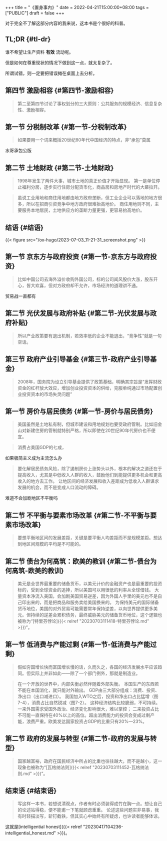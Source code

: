 +++
title = "《置身事内》"
date = 2022-04-21T15:00:00+08:00
tags = ["PUBLIC"]
draft = false
+++

对于完全不了解这部分内容的我来说，这本书是个很好的科普。


## TL;DR {#tl-dr}

谁不希望让生产资料 **有效** 流动呢。

但是如何在尊重现状的情况下做到这一点，就太复杂了。

所谓试错，则一定要把错误摊在桌面上去分析。

<!--more-->


## 第四节 激励相容 {#第四节-激励相容}

> 第二至第四节讨论了事权划分的三大原则：公共服务的规模经济、信息复杂性、激励相容。


## 第一节 分税制改革 {#第一节-分税制改革}

> 如果要用一个词来概括20世纪80年代中国经济的特点，非“承包”莫属

水哥承包公版


## 第二节 土地财政 {#第二节-土地财政}

> 1998年发生了两件大事，城市土地的真正价值才开始显现。
> 第一是单位停止福利分房，逐步实行住房分配货币化，商品房和房地产时代的大幕拉开。

<!--quoteend-->

> 虽说工业用地和商住用地都由地方政府垄断，但工业企业可以落地的地方很多，所以在招商引资竞争中地方政府很难抬高地价。
> 商住用地则不同，主要服务本地居民，土地供应方的垄断力量更强，更容易抬高地价。


## 结语 {#结语}

{{< figure src="/ox-hugo/2023-07-03_11-21-31_screenshot.png" >}}


## 第一节 京东方与政府投资 {#第一节-京东方与政府投资}

> 比如中国公司去海外溢价收购外国公司，标的公司闻风股价大涨，股东开心，皆大欢喜，但对方政府却不允许，市场经济的道理讲不通。

贸易战一直都有


## 第二节 光伏发展与政府补贴 {#第二节-光伏发展与政府补贴}

> 所以产业政策要有退出机制，若效率低的企业不能退出，“竞争性”就是一句空话。


## 第三节 政府产业引导基金 {#第三节-政府产业引导基金}

> 2008年，国务院为设立引导基金提供了政策基础，明确其宗旨是“发挥财政资金的杠杆放大效应，增加创业投资资本的供给，克服单纯通过市场配置创业投资资本的市场失灵问题”


## 第一节 房价与居民债务 {#第一节-房价与居民债务}

> 美国虽然是土地私有制，但城市建设和用地规划也要受政府管制。比如旧金山对新建住房的管制就特别严格，所以即使在20世纪90年代房价也不便宜。

<!--quoteend-->

> 消费占美国GDP的七成，

如果极简主义成为主流怎么办

> 要化解居民债务风险，除了遏制房价上涨势头以外，根本的解决之道还在于提高收入，尤其是中低收入人群的收入，鼓励他们到能提供更多机会和更高收入的地方去工作。
> 让地区间的经济发展和收入差距成为低收入人群谋求发展的机会，而不是变成人口流动的障碍。

难道不会加剧地区不平衡吗


## 第二节 不平衡与要素市场改革 {#第二节-不平衡与要素市场改革}

> 要想平衡地区间的发展差距，关键是要平衡人均差距而不是规模差距。想达到地区间规模的平均是不可能的。


## 第二节 债台为何高筑：欧美的教训 {#第二节-债台为何高筑-欧美的教训}

> 美元是全世界最重要的储备货币，以美元计价的金融资产也是最重要的投资标的，受到全球资金的追捧，所以美国可以用很低的利率从全球借钱。
> 大量资本净流入美国，会加剧美国贸易逆差，因为外国人手里的美元也不是自己印出来的，而是把商品和服务卖给美国换来的。
> 为保持美元的国际储备货币地位，美国的对外贸易可能需要常年保持逆差，以向世界提供更多美元。但持续的逆差会累积债务，最终威胁美元的储备货币地位，这个逻辑也被称为“[特里芬悖论]({{< relref "20230703111418-特里芬悖论.md" >}})”。


## 第一节 低消费与产能过剩 {#第一节-低消费与产能过剩}

> 假如穷国增长快而富国增长慢的话，久而久之，各国的经济发展水平应该趋同。但实际上并非如此——除了一个部门例外，那就是制造业。

<!--quoteend-->

> 在一个开放的世界中，内部失衡必然伴随着外部失衡。
> 本国生产的东西若不能在本国消化，就只能对外输出。
> GDP由三大部分组成：消费、投资、净出口（出口减进口）。
> 我国加入WTO之后，投资和净出口占比猛增（图7-4），消费占比自然锐减（图7-2）。
> 这种经济结构比较脆弱，不可持续。
> 一来外国需求受国外政治、经济变化影响很大，难以掌控；
> 二来投资占比不可能一直保持在40%以上的高位。超出消费能力的投资会变成过剩产能，浪费严重。欧美发达国家投资占GDP的比重只有20%—23%。


## 第二节 政府的发展与转型 {#第二节-政府的发展与转型}

> 国家越富裕，政府在国民经济中所占的比重也往往越大，而不是越小，这一现象也被称为“[瓦格纳法则]({{< relref "20230703111452-瓦格纳法则.md" >}})”。


## 结束语 {#结束语}

> 写这样一本书，若想说清观点，作者有时必须装得成竹在胸一点。想让自己的论述站得稳，便不能甫一下笔就顾虑重重。
> 论述这些问题实非易事，我有时轻描淡写，斩钉截铁，但其实心中始终有所疑虑，也许读者能够体谅。

这就是[intelligential honest]({{< relref "20230417104236-intelligential_honest.md" >}})。

